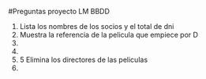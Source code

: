 #Preguntas proyecto LM BBDD

1. Lista los nombres de los socios y el total de dni
2. Muestra la referencia de la pelicula que empiece por D
3. 
4. 
5. 5 Elimina los directores de las peliculas
6. 
